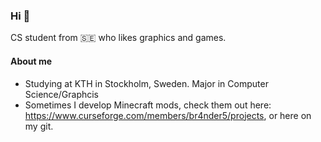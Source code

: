 ### Hi 👋
CS student from 🇸🇪 who likes graphics and games.

#### About me
* Studying at KTH in Stockholm, Sweden. Major in Computer Science/Graphcis
* Sometimes I develop Minecraft mods, check them out here: https://www.curseforge.com/members/br4nder5/projects, or here on my git.
